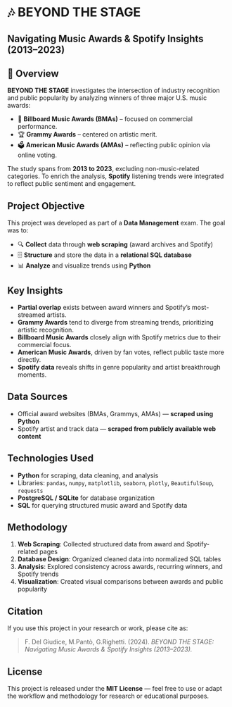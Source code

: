 

# 🎶 BEYOND THE STAGE

## Navigating Music Awards & Spotify Insights (2013–2023)



## 🎯 Overview

**BEYOND THE STAGE** investigates the intersection of industry recognition and public popularity by analyzing winners of three major U.S. music awards:

* 🎵 **Billboard Music Awards (BMAs)** – focused on commercial performance.
* 🏆 **Grammy Awards** – centered on artistic merit.
* 🗳 **American Music Awards (AMAs)** – reflecting public opinion via online voting.

The study spans from **2013 to 2023**, excluding non-music-related categories. To enrich the analysis, **Spotify** listening trends were integrated to reflect public sentiment and engagement.


## Project Objective

This project was developed as part of a **Data Management** exam. The goal was to:

* 🔍 **Collect** data through **web scraping** (award archives and Spotify)
* 🗄️ **Structure** and store the data in a **relational SQL database**
* 📊 **Analyze** and visualize trends using **Python**


##  Key Insights

* **Partial overlap** exists between award winners and Spotify’s most-streamed artists.
* **Grammy Awards** tend to diverge from streaming trends, prioritizing artistic recognition.
* **Billboard Music Awards** closely align with Spotify metrics due to their commercial focus.
* **American Music Awards**, driven by fan votes, reflect public taste more directly.
* **Spotify data** reveals shifts in genre popularity and artist breakthrough moments.



##  Data Sources

* Official award websites (BMAs, Grammys, AMAs) — **scraped using Python**
* Spotify artist and track data — **scraped from publicly available web content**



## Technologies Used

* **Python** for scraping, data cleaning, and analysis
* Libraries: `pandas`, `numpy`, `matplotlib`, `seaborn`, `plotly`, `BeautifulSoup`, `requests`
* **PostgreSQL / SQLite** for database organization
* **SQL** for querying structured music award and Spotify data


## Methodology

1. **Web Scraping**: Collected structured data from award and Spotify-related pages
2. **Database Design**: Organized cleaned data into normalized SQL tables
3. **Analysis**: Explored consistency across awards, recurring winners, and Spotify trends
4. **Visualization**: Created visual comparisons between awards and public popularity


## Citation

If you use this project in your research or work, please cite as:

> F. Del Giudice, M.Pantò, G.Righetti. (2024). *BEYOND THE STAGE: Navigating Music Awards & Spotify Insights (2013–2023).*



## License

This project is released under the **MIT License** — feel free to use or adapt the workflow and methodology for research or educational purposes.


